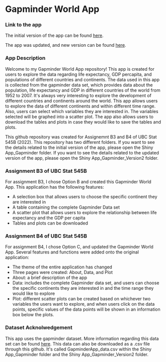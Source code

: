 # Gapminder World App 

### Link to the app
The initial version of the app can be found [here](http://jiahejanetgapminder.shinyapps.io/GapminderApp). 


The app was updated, and new version can be found [here](https://jiahejanetgapminder.shinyapps.io/GapminderApp_Version2/). 

### App Description 
Welcome to my Gapminder World App repository! This app is created for users to explore the data regarding life expectancy, GDP percapita, and populations of different countries and continents. The data used in this app is collected from the gapminder data set, which provides data about the population, life expectancy and GDP in different countries of the world from 1952 to 2007. It's always very interesting to explore the development of different countries and continents around the world. This app allows users to explore the data of different continents and within different time range. Also, users can select which variables they are interested in. The variables selected will be graphed into a scatter plot. The app also allows users to download the tables and plots in case they would like to save the tables and plots.

This github repository was created for Assignemnt B3 and B4 of UBC Stat 545B (2022). This repository has two different folders. If you want to see the details related to the initial version of the app, please open the Shiny App_Gapminder folder. If you want to see the details related to the updated version of the app, please open the Shiny App_Gapminder_Version2 folder. 

### Assignment B3 of UBC Stat 545B
For assignment B3, I chose Option B and created this Gapminder World App. This application has the following features: 
* A selection box that allows users to choose the specific continent they are interested in 
* A table containing the complete Gapminder Data set 
* A scatter plot that allows users to explore the relationship between life expectancy and the GDP per capita 
* Tables and plots can be downloaded

### Assignment B4 of UBC Stat 545B
For assignment B4, I chose Option C, and updated the Gapminder World App. Several features and functions were added onto the original application: 
* The theme of the entire application has changed
* Three pages were created: About, Data, and Plot
* About: a brief description of the app 
* Data: includes the complete Gapminder data set, and users can choose the specific continents they are interested in and the time range they would like to explore 
* Plot: different scatter plots can be created based on whichever two variables the users want to explore, and when users click on the data points, specific values of the data points will be shown in an information box below the plots.   

### Dataset Acknolwedgement 
This app uses the gapminder dataset. More information regarding this data set can be found [here](https://www.gapminder.org/data/). 
This data can also be downloaded as a .csv file through this github. It's called GapminderApp_data.csv within the Shiny App_Gapminder folder and the Shiny App_Gapminder_Version2 folder. 
